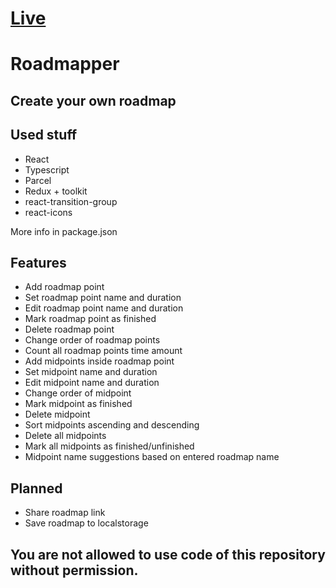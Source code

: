 # [Live](https://goodideagiver.github.io/roadmapper-ts/)

# Roadmapper

## Create your own roadmap

## Used stuff

- React
- Typescript
- Parcel
- Redux + toolkit
- react-transition-group
- react-icons

More info in package.json

## Features

- Add roadmap point
- Set roadmap point name and duration
- Edit roadmap point name and duration
- Mark roadmap point as finished
- Delete roadmap point
- Change order of roadmap points
- Count all roadmap points time amount
- Add midpoints inside roadmap point
- Set midpoint name and duration
- Edit midpoint name and duration
- Change order of midpoint
- Mark midpoint as finished
- Delete midpoint
- Sort midpoints ascending and descending
- Delete all midpoints
- Mark all midpoints as finished/unfinished
- Midpoint name suggestions based on entered roadmap name

## Planned

- Share roadmap link
- Save roadmap to localstorage

## You are not allowed to use code of this repository without permission.

